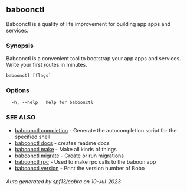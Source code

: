 ## baboonctl

Baboonctl is a quality of life improvement for building app apps and services.

### Synopsis

Baboonctl is a convenient tool to bootstrap your app apps and services. Write your first routes in minutes.

```
baboonctl [flags]
```

### Options

```
  -h, --help   help for baboonctl
```

### SEE ALSO

* [baboonctl completion](docs/baboonctl_completion.md)	 - Generate the autocompletion script for the specified shell
* [baboonctl docs](docs/baboonctl_docs.md)	 - creates readme docs
* [baboonctl make](docs/baboonctl_make.md)	 - Make all kinds of things
* [baboonctl migrate](docs/baboonctl_migrate.md)	 - Create or run migrations
* [baboonctl rpc](docs/baboonctl_rpc.md)	 - Used to make rpc calls to the baboon app
* [baboonctl version](docs/baboonctl_version.md)	 - Print the version number of Bobo

###### Auto generated by spf13/cobra on 10-Jul-2023
